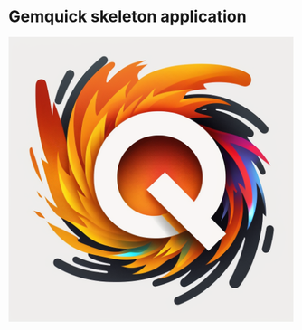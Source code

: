 # Gemquick skeleton application

![alt gemquick](https://raw.githubusercontent.com/jimmitjoo/gemquick-bare/main/public/images/gemquick-logo.png)